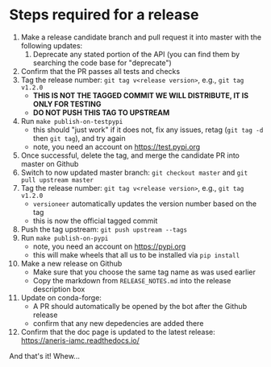 
# Steps required for a release

1. Make a release candidate branch and pull request it into master with the following updates:
   1. Deprecate any stated portion of the API (you can find them by searching the code base for "deprecate")
  1. Confirm that the PR passes all tests and checks
  1. Tag the release number: `git tag v<release version>`, e.g., `git tag v1.2.0`
     - **THIS IS NOT THE TAGGED COMMIT WE WILL DISTRIBUTE, IT IS ONLY FOR TESTING**
	 - **DO NOT PUSH THIS TAG TO UPSTREAM**
  1. Run `make publish-on-testpypi`
     - this should "just work" if it does not, fix any issues, retag (`git tag
       -d` then `git tag`), and try again
	 - note, you need an account on https://test.pypi.org
  1. Once successful, delete the tag, and merge the candidate PR into master on Github
1. Switch to now updated master branch: `git checkout master` and `git pull upstream master`
1. Tag the release number: `git tag v<release version>`, e.g., `git tag v1.2.0`
   - `versioneer` automatically updates the version number based on the tag
   - this is now the official tagged commit
1. Push the tag upstream: `git push upstream --tags`
1. Run `make publish-on-pypi`
   - note, you need an account on https://pypi.org
   - this will make wheels that all us to be installed via `pip install`
1. Make a new release on Github
   - Make sure that you choose the same tag name as was used earlier
   - Copy the markdown from `RELEASE_NOTES.md` into the release description box
1. Update on conda-forge:
   - A PR should automatically be opened by the bot after the Github release
   - confirm that any new depedencies are added there
1. Confirm that the doc page is updated to the latest release: https://aneris-iamc.readthedocs.io/

And that's it! Whew...
